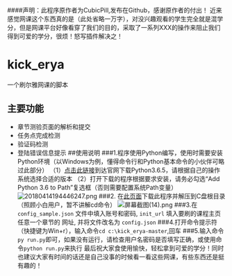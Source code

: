 ####声明：此程序原作者为CubicPill,发布在Github，感谢原作者的付出！
近来感觉网课这个东西真的是（此处省略一万字），对没兴趣观看的学生完全就是混学分，但是网课平台好像看穿了我们的目的，采取了一系列XXX的操作来阻止我们得到可爱的学分，很烦！怒写插件解决之！
# kick_erya
一个刷尔雅网课的脚本

## 主要功能

- 章节测验页面的解析和提交
- 任务点完成检测
- 验证码检测
- 登陆错误信息提示
##使用说明
###1.程序使用Python编写，使用时需要安装Python环境（以Windows为例，懂得命令行和Python基本命令的小伙伴可略过此部分）
（1）[点击此链接](https://www.python.org/downloads/release/python-365/)到达官网下载Python3.6.5，请根据自己的操作系统选择合适的版本
（2）打开下载的程序根据要求安装，请务必勾选“Add Python 3.6 to Path”复选框（否则需要配置系统Path变量）
![20180414194446247.png](https://upload-images.jianshu.io/upload_images/8056623-68189ee06c5f6889.png?imageMogr2/auto-orient/strip%7CimageView2/2/w/1240)
###2. 在[此页面](https://github.com/geek981108/ZhiHuiShu)下载此程序并解压到C盘根目录（照顾小白用户，暂不讲解cd命令）
![屏幕截图(14).png](https://upload-images.jianshu.io/upload_images/8056623-6eebdd46050776b1.png?imageMogr2/auto-orient/strip%7CimageView2/2/w/1240)
###3.在 ```config_sample.json``` 文件中填入账号和密码, ```init_url``` 填入要刷的课程主页任意一个章节的 网址, 并将文件改名为 ```config.json```
###4.打开命令提示符（快捷键为Win+r），输入命令```cd c:\kick_erya-master```,回车
###5.输入命令```py run.py```即可，如果没有运行，请检查用户名密码是否填写正确，或使用命令```python run.py```来执行
最后祝大家食使用愉快，轻松拿到可爱的学分！同时也建议大家有时间的话还是自己没事的时候看一看这些网课，有些东西还是挺有趣的！